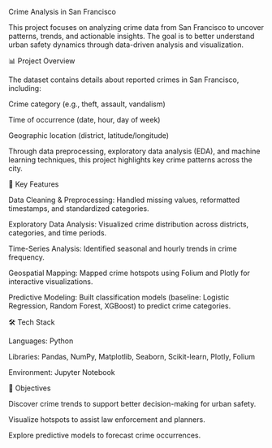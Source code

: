 Crime Analysis in San Francisco

This project focuses on analyzing crime data from San Francisco to uncover patterns, trends, and actionable insights. The goal is to better understand urban safety dynamics through data-driven analysis and visualization.

📊 Project Overview

The dataset contains details about reported crimes in San Francisco, including:

Crime category (e.g., theft, assault, vandalism)

Time of occurrence (date, hour, day of week)

Geographic location (district, latitude/longitude)

Through data preprocessing, exploratory data analysis (EDA), and machine learning techniques, this project highlights key crime patterns across the city.

🔑 Key Features

Data Cleaning & Preprocessing: Handled missing values, reformatted timestamps, and standardized categories.

Exploratory Data Analysis: Visualized crime distribution across districts, categories, and time periods.

Time-Series Analysis: Identified seasonal and hourly trends in crime frequency.

Geospatial Mapping: Mapped crime hotspots using Folium and Plotly for interactive visualizations.

Predictive Modeling: Built classification models (baseline: Logistic Regression, Random Forest, XGBoost) to predict crime categories.

🛠️ Tech Stack

Languages: Python

Libraries: Pandas, NumPy, Matplotlib, Seaborn, Scikit-learn, Plotly, Folium

Environment: Jupyter Notebook

📌 Objectives

Discover crime trends to support better decision-making for urban safety.

Visualize hotspots to assist law enforcement and planners.

Explore predictive models to forecast crime occurrences.
